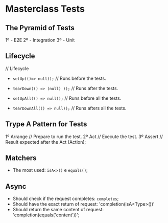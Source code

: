 # Masterclass Tests


## The Pyramid of Tests

 1º - E2E
 2º - Integration
 3º - Unit


## Lifecycle

  // Lifecycle
  - `setUp(()=> null));` // Runs before the tests.
  - `tearDown(() => (null) ));`  // Runs after the tests.
  
  - `setUpAll(() => null));` // Runs before all the tests.
  - `tearDownAll(() => null));` // Runs afters all the tests.

 ## Trype A Pattern for Tests

 1º Arrange // Prepare to run the test.
 2º Act // Execute the test.
 3º Assert // Result expected after the Act (Action);

 ## Matchers

 - The most used: `isA<>()` e `equals()`;

 ## Async

 - Should check if the request completes: `completes`;
 - Should have the exact return of request: 'completion(isA<Type<Type>>())'
 - Should return the same content of request: 'completion(equals('content'))';